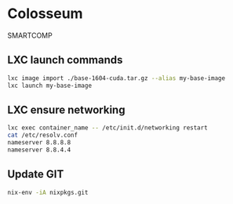 # Colosseum
SMARTCOMP

## LXC launch commands
```bash
lxc image import ./base-1604-cuda.tar.gz --alias my-base-image
lxc launch my-base-image 
```

## LXC ensure networking
```bash
lxc exec container_name -- /etc/init.d/networking restart
cat /etc/resolv.conf
nameserver 8.8.8.8
nameserver 8.8.4.4
```

## Update GIT
```bash
nix-env -iA nixpkgs.git
```
